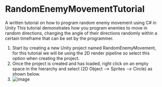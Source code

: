# RandomEnemyMovementTutorial
A written tutorial on how to program random enemy movement using C# in Unity
This tutorial demonstrates how you program enemies to move in random directions, changing the angle of their directions randomly within a certain timeframe that can be set by the programmer.

1. Start by creating a new Unity project named RandomEnemyMovement, for this tutorial we will be using the 2D render pipeline so select this option when creating the project.
2. Once the project is created and has loaded, right click on an empty space in the hierarchy and select (2D Object --> Sprites --> Circle) as shown below.
3. ![image](https://github.com/user-attachments/assets/e3cf4b82-937b-4f30-91b3-335c09cd2ceb)
